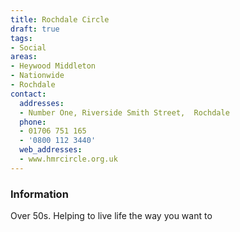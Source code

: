 ```yaml
---
title: Rochdale Circle
draft: true
tags:
- Social
areas:
- Heywood Middleton
- Nationwide
- Rochdale
contact:
  addresses:
  - Number One, Riverside Smith Street,  Rochdale
  phone:
  - 01706 751 165
  - '0800 112 3440'
  web_addresses:
  - www.hmrcircle.org.uk
---
```


### Information
Over 50s.  Helping to live life the way you want to

